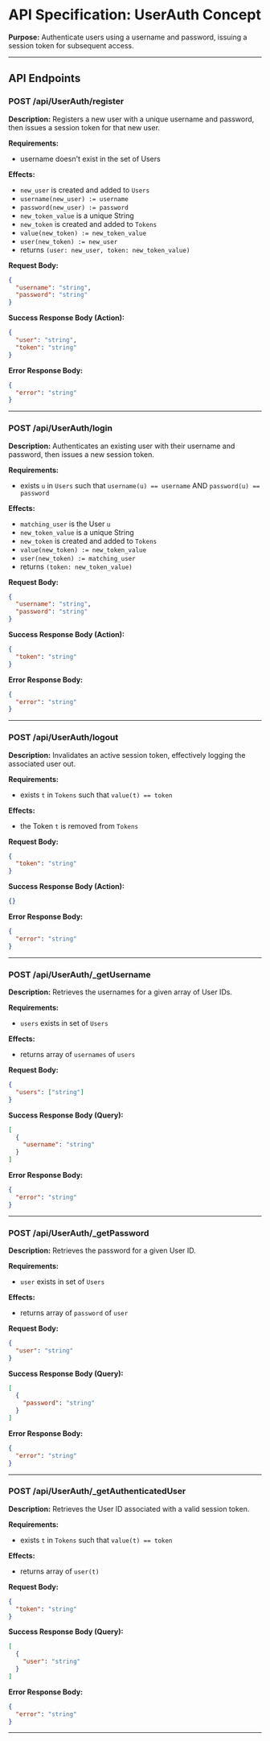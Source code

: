 # API Specification: UserAuth Concept

**Purpose:** Authenticate users using a username and password, issuing a session token for subsequent access.

---

## API Endpoints

### POST /api/UserAuth/register

**Description:** Registers a new user with a unique username and password, then issues a session token for that new user.

**Requirements:**
- username doesn't exist in the set of Users

**Effects:**
- `new_user` is created and added to `Users`
- `username(new_user) := username`
- `password(new_user) := password`
- `new_token_value` is a unique String
- `new_token` is created and added to `Tokens`
- `value(new_token) := new_token_value`
- `user(new_token) := new_user`
- returns `(user: new_user, token: new_token_value)`

**Request Body:**
```json
{
  "username": "string",
  "password": "string"
}
```

**Success Response Body (Action):**
```json
{
  "user": "string",
  "token": "string"
}
```

**Error Response Body:**
```json
{
  "error": "string"
}
```
---

### POST /api/UserAuth/login

**Description:** Authenticates an existing user with their username and password, then issues a new session token.

**Requirements:**
- exists `u` in `Users` such that `username(u) == username` AND `password(u) == password`

**Effects:**
- `matching_user` is the User `u`
- `new_token_value` is a unique String
- `new_token` is created and added to `Tokens`
- `value(new_token) := new_token_value`
- `user(new_token) := matching_user`
- returns `(token: new_token_value)`

**Request Body:**
```json
{
  "username": "string",
  "password": "string"
}
```

**Success Response Body (Action):**
```json
{
  "token": "string"
}
```

**Error Response Body:**
```json
{
  "error": "string"
}
```
---

### POST /api/UserAuth/logout

**Description:** Invalidates an active session token, effectively logging the associated user out.

**Requirements:**
- exists `t` in `Tokens` such that `value(t) == token`

**Effects:**
- the Token `t` is removed from `Tokens`

**Request Body:**
```json
{
  "token": "string"
}
```

**Success Response Body (Action):**
```json
{}
```

**Error Response Body:**
```json
{
  "error": "string"
}
```
---

### POST /api/UserAuth/_getUsername

**Description:** Retrieves the usernames for a given array of User IDs.

**Requirements:**
- `users` exists in set of `Users`

**Effects:**
- returns array of `usernames` of `users`

**Request Body:**
```json
{
  "users": ["string"]
}
```

**Success Response Body (Query):**
```json
[
  {
    "username": "string"
  }
]
```

**Error Response Body:**
```json
{
  "error": "string"
}
```
---

### POST /api/UserAuth/_getPassword

**Description:** Retrieves the password for a given User ID.

**Requirements:**
- `user` exists in set of `Users`

**Effects:**
- returns array of `password` of `user`

**Request Body:**
```json
{
  "user": "string"
}
```

**Success Response Body (Query):**
```json
[
  {
    "password": "string"
  }
]
```

**Error Response Body:**
```json
{
  "error": "string"
}
```
---

### POST /api/UserAuth/_getAuthenticatedUser

**Description:** Retrieves the User ID associated with a valid session token.

**Requirements:**
- exists `t` in `Tokens` such that `value(t) == token`

**Effects:**
- returns array of `user(t)`

**Request Body:**
```json
{
  "token": "string"
}
```

**Success Response Body (Query):**
```json
[
  {
    "user": "string"
  }
]
```

**Error Response Body:**
```json
{
  "error": "string"
}
```
---